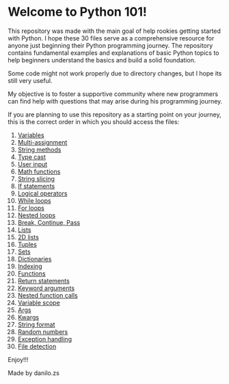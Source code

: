 # Welcome to Python 101!

This repository was made with the main goal of help rookies getting started with Python. I hope these 30 files serve as a comprehensive resource for anyone just beginning their Python programming journey. The repository contains fundamental examples and explanations of basic Python topics to help beginners understand the basics and build a solid foundation.

Some code might not work properly due to directory changes, but I hope its still very useful. 

My objective is to foster a supportive community where new programmers can find help with questions that may arise during his programming journey.

If you are planning to use this repository as a starting point on your journey, this is the correct order in which you should access the files:


1. [Variables](/code/Variables.py)
2. [Multi-assignment](/code/Multi-assignment.py)
3. [String methods](/code/String%20methods.py)
4. [Type cast](/code/Type%20cast.py)
5. [User input](/code/User%20input.py)
6. [Math functions](/code/Math%20functions.py)
7. [String slicing](/code/String%20slicing.py)
8. [If statements](/code/If%20statements.py)
9. [Logical operators](/code/Logical%20operators.py)
10. [While loops](/code/While%20loops.py)
11. [For loops](/code/For%20loops.py)
12. [Nested loops](/code/Nested%20loops.py)
13. [Break, Continue, Pass](/code/Break%2C%20Continue%2C%20Pass.py)
14. [Lists](/code/Lists.py)
15. [2D lists](/code/2D%20lists.py)
16. [Tuples](/code/Tuples.py)
17. [Sets](/code/Sets.py)
18. [Dictionaries](/code/Dictionaries.py)
19. [Indexing](/code/Indexing.py)
20. [Functions](/code/Functions.py)
21. [Return statements](/code/Return%20statements.py)
22. [Keyword arguments](/code/Keyword%20arguments.py)
23. [Nested function calls](/code/Nested%20functions%20calls.py)
24. [Variable scope](/code/Variable%20scope.py)
25. [Args](/code/*Args.py)
26. [Kwargs](/code/**Kwargs.py)
27. [String format](/code/String%20format.py)
28. [Random numbers](/code/Random%20numbers.py)
29. [Exception handling](/code/Exception%20handling.py)
30. [File detection](/code/File%20detection.py)


Enjoy!!!

Made by danilo.zs
